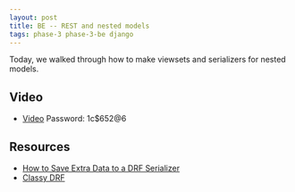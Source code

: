 ```yaml
---
layout: post
title: BE -- REST and nested models
tags: phase-3 phase-3-be django
---
```


Today, we walked through how to make viewsets and serializers for nested models.

## Video

- [Video](https://us02web.zoom.us/rec/share/3uNsMrrV7n1IUp2UslziZLUDXbTMT6a82yMWrPBfzR5n7KIZ44ZZO0iu3LDJOUZJ) Password: 1c\$652@6

## Resources

- [How to Save Extra Data to a DRF Serializer](https://simpleisbetterthancomplex.com/tutorial/2019/04/07/how-to-save-extra-data-to-a-django-rest-framework-serializer.html)
- [Classy DRF](http://www.cdrf.co/)
